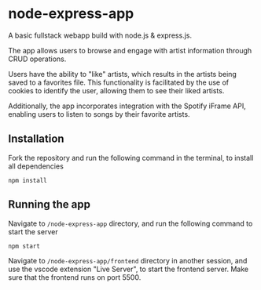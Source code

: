 # node-express-app
A basic fullstack webapp build with node.js & express.js.

The app allows users to browse and engage with artist information through CRUD operations.

Users have the ability to "like" artists, which results in the artists being saved to a favorites file. This functionality is facilitated by the use of cookies to identify the user, allowing them to see their liked artists.

Additionally, the app incorporates integration with the Spotify iFrame API, enabling users to listen to songs by their favorite artists.

## Installation
Fork the repository and run the following command in the terminal, to install all dependencies

`npm install`


## Running the app
Navigate to `/node-express-app` directory, and run the following command to start the server

`npm start`

Navigate to `/node-express-app/frontend` directory in another session, and use the vscode extension "Live Server", to start the frontend server. Make sure that the frontend runs on port 5500.
